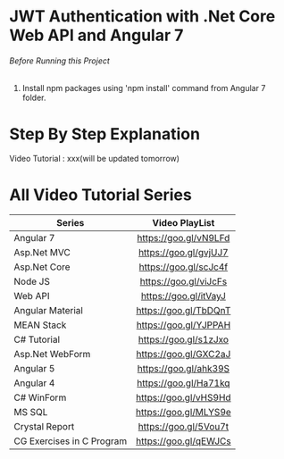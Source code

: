 # JWT Authentication with .Net Core Web API and Angular 7



###### Before Running this Project
 1. Install npm packages using 'npm install' command from Angular 7 folder.
 

 # Step By Step Explanation

 Video Tutorial : xxx(will be updated tomorrow)
 

 <!---
 <a href="http://www.youtube.com/watch?feature=player_embedded&v=9WVG-tXl7XA
" target="_blank"><img src="http://img.youtube.com/vi/9WVG-tXl7XA/0.jpg" 
alt="Video Tutorial for User Registration with Asp.Net Core Web API and Angular 7" width="500" height="400" border="10" /></a>
-->

# All Video Tutorial Series
| Series        | Video PlayList          |
| ------------- |:-------------:|
| Angular 7|https://goo.gl/vN9LFd  |
| Asp.Net MVC|https://goo.gl/gvjUJ7  |
| Asp.Net Core|https://goo.gl/scJc4f  |
| Node JS|https://goo.gl/viJcFs  |
| Web API|https://goo.gl/itVayJ  |
| Angular Material|https://goo.gl/TbDQnT  |
| MEAN Stack|https://goo.gl/YJPPAH  |
| C# Tutorial|https://goo.gl/s1zJxo  |
| Asp.Net WebForm|https://goo.gl/GXC2aJ  |
| Angular 5|https://goo.gl/ahk39S  |
| Angular 4|https://goo.gl/Ha71kq  |
| C# WinForm|https://goo.gl/vHS9Hd  |
| MS SQL|https://goo.gl/MLYS9e  |
| Crystal Report|https://goo.gl/5Vou7t  |
| CG Exercises in C Program|https://goo.gl/qEWJCs  |
